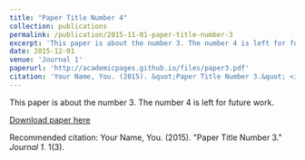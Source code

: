 ```yaml
---
title: "Paper Title Number 4"
collection: publications
permalink: /publication/2015-11-01-paper-title-number-3
excerpt: 'This paper is about the number 3. The number 4 is left for future work.'
date: 2015-12-01
venue: 'Journal 1'
paperurl: 'http://academicpages.github.io/files/paper3.pdf'
citation: 'Your Name, You. (2015). &quot;Paper Title Number 3.&quot; <i>Journal 1</i>. 1(3).'
---
```

This paper is about the number 3. The number 4 is left for future work.

[Download paper here](http://academicpages.github.io/files/paper3.pdf)

Recommended citation: Your Name, You. (2015). "Paper Title Number 3." <i>Journal 1</i>. 1(3).
